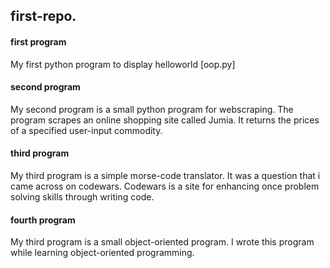 ## first-repo.

#### first program
My first python program to display helloworld
[oop.py]

#### second program
My second program is a small python program for webscraping.
The program scrapes an online shopping site called Jumia.
It returns the prices of a specified user-input commodity.

#### third program
My third program is a simple morse-code translator.
It was a question that i came across on codewars.
Codewars is a site for enhancing once problem solving skills through writing code.

#### fourth program 
My third program is a small object-oriented program.
I wrote this program while learning object-oriented programming.
